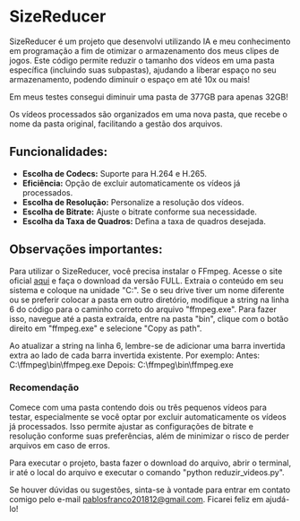 # SizeReducer
SizeReducer é um projeto que desenvolvi utilizando IA e meu conhecimento em programação a fim de otimizar o armazenamento dos meus clipes de jogos.
Este código permite reduzir o tamanho dos vídeos em uma pasta específica (incluindo suas subpastas), ajudando a liberar espaço no seu armazenamento,
podendo diminuir o espaço em até 10x ou mais!

Em meus testes consegui diminuir uma pasta de 377GB para apenas 32GB!

Os vídeos processados são organizados em uma nova pasta, que recebe o nome da pasta original, facilitando a gestão dos arquivos.



## Funcionalidades:
+ **Escolha de Codecs:** Suporte para H.264 e H.265.
+ **Eficiência:** Opção de excluir automaticamente os vídeos já processados.
+ **Escolha de Resolução:** Personalize a resolução dos vídeos.
+ **Escolha de Bitrate:** Ajuste o bitrate conforme sua necessidade.
+ **Escolha da Taxa de Quadros:** Defina a taxa de quadros desejada.



## Observações importantes:
Para utilizar o SizeReducer, você precisa instalar o FFmpeg. Acesse o site oficial [aqui]([www.ffmpeg.org/download.html](https://www.gyan.dev/ffmpeg/builds/)) e faça o download da versão FULL. 
Extraia o conteúdo em seu sistema e coloque na unidade "C:".
Se o seu drive tiver um nome diferente ou se preferir colocar a pasta em outro diretório, modifique a string na linha 6 do código para o caminho correto do arquivo "ffmpeg.exe".
Para fazer isso, navegue até a pasta extraída, entre na pasta "bin", clique com o botão direito em "ffmpeg.exe" e selecione "Copy as path".

Ao atualizar a string na linha 6, lembre-se de adicionar uma barra invertida extra ao lado de cada barra invertida existente. Por exemplo:
Antes: C:\ffmpeg\bin\ffmpeg.exe
Depois: C:\\ffmpeg\\bin\\ffmpeg.exe

### Recomendação
Comece com uma pasta contendo dois ou três pequenos vídeos para testar, especialmente se você optar por excluir automaticamente os vídeos já processados.
Isso permite ajustar as configurações de bitrate e resolução conforme suas preferências, além de minimizar o risco de perder arquivos em caso de erros.

Para executar o projeto, basta fazer o download do arquivo, abrir o terminal, ir até o local do arquivo e executar o comando "python reduzir_videos.py".

Se houver dúvidas ou sugestões, sinta-se à vontade para entrar em contato comigo pelo e-mail pablosfranco201812@gmail.com. Ficarei feliz em ajudá-lo!
